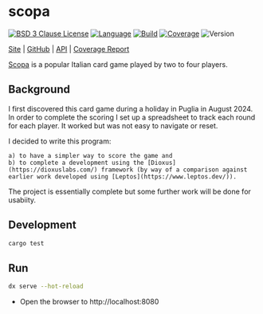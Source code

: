 # scopa

[![BSD 3 Clause License](https://img.shields.io/github/license/nigeleke/scopa?style=plastic)](https://github.com/nigeleke/scopa/blob/master/LICENSE)
[![Language](https://img.shields.io/badge/language-Rust-blue.svg?style=plastic)](https://www.rust-lang.org/)
[![Build](https://img.shields.io/github/actions/workflow/status/nigeleke/scopa/acceptance.yml?style=plastic)](https://github.com/nigeleke/scopa/actions/workflows/acceptance.yml)
[![Coverage](https://img.shields.io/codecov/c/github/nigeleke/scopa?style=plastic)](https://codecov.io/gh/nigeleke/scopa)
![Version](https://img.shields.io/github/v/tag/nigeleke/scopa?style=plastic)

  [Site](https://nigeleke.github.io/scopa) \| [GitHub](https://github.com/nigeleke/scopa) \| [API](https://nigeleke.github.io/scopa/api/index.html) \| [Coverage Report](https://nigeleke.github.io/scopa/coverage/index.html)

[Scopa](https://en.wikipedia.org/wiki/Scopa) is a popular Italian card game played by two to four players.

## Background

I first discovered this card game during a holiday in Puglia in August 2024. In order to complete the scoring I set up a spreadsheet to track each round for each player. It worked but was not easy to navigate or reset.

I decided to write this program:

    a) to have a simpler way to score the game and
    b) to complete a development using the [Dioxus](https://dioxuslabs.com/) framework (by way of a comparison against earlier work developed using [Leptos](https://www.leptos.dev/)).

The project is essentially complete but some further work will be done for usabiity.

## Development

```bash
cargo test
```

## Run

```bash
dx serve --hot-reload
```

- Open the browser to http://localhost:8080
